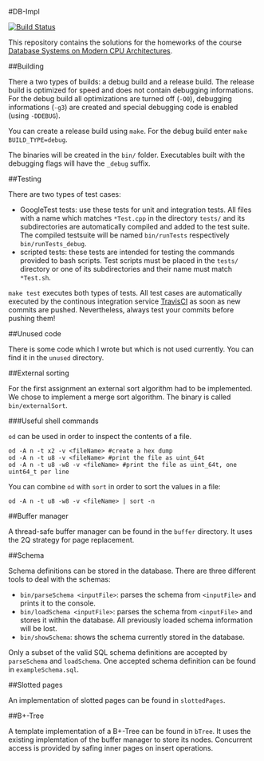 #DB-Impl

[![Build Status](https://travis-ci.org/vogelsgesang/dbimpl.svg?branch=master)](https://travis-ci.org/vogelsgesang/dbimpl)

This repository contains the solutions for the homeworks of the course [Database Systems on Modern CPU Architectures](http://www-db.in.tum.de/teaching/ss15/moderndbs/).

##Building

There a two types of builds: a debug build and a release build.
The release build is optimized for speed and does not contain debugging informations.
For the debug build all optimizations are turned off (`-O0`), debugging informations (`-g3`) are created and special debugging code is enabled (using `-DDEBUG`).

You can create a release build using `make`. For the debug build enter `make BUILD_TYPE=debug`.

The binaries will be created in the `bin/` folder.
Executables built with the debugging flags will have the `_debug` suffix.

##Testing

There are two types of test cases:

* GoogleTest tests: use these tests for unit and integration tests. All files with a name which matches `*Test.cpp` in the directory `tests/` and its subdirectories
  are automatically compiled and added to the test suite. The compiled testsuite will be named `bin/runTests` respectively `bin/runTests_debug`.
* scripted tests: these tests are intended for testing the commands provided to bash scripts. Test scripts must be placed in the `tests/` directory or one of its subdirectories
  and their name must match `*Test.sh`.

`make test` executes both types of tests.
All test cases are automatically executed by the continous integration service [TravisCI](https://travis-ci.org/vogelsgesang/dbimpl) as soon as new commits are pushed.
Nevertheless, always test your commits before pushing them!

##Unused code

There is some code which I wrote but which is not used currently. You can find it in the `unused` directory.

##External sorting

For the first assignment an external sort algorithm had to be implemented. We chose to implement a merge sort algorithm.
The binary is called `bin/externalSort`.

###Useful shell commands

`od` can be used in order to inspect the contents of a file.

```
od -A n -t x2 -v <fileName> #create a hex dump
od -A n -t u8 -v <fileName> #print the file as uint_64t
od -A n -t u8 -w8 -v <fileName> #print the file as uint_64t, one uint64_t per line
```

You can combine `od` with `sort` in order to sort the values in a file:

```
od -A n -t u8 -w8 -v <fileName> | sort -n
```

##Buffer manager

A thread-safe buffer manager can be found in the `buffer` directory.
It uses the 2Q strategy for page replacement.

##Schema

Schema definitions can be stored in the database.
There are three different tools to deal with the schemas:

* `bin/parseSchema <inputFile>`: parses the schema from `<inputFile>` and prints it to the console.
* `bin/loadSchema <inputFile>`: parses the schema from `<inputFile>` and stores it within the database. All previously loaded schema information will be lost.
* `bin/showSchema`: shows the schema currently stored in the database.

Only a subset of the valid SQL schema definitions are accepted by `parseSchema` and `loadSchema`. One accepted schema definition can be found in `exampleSchema.sql`.

##Slotted pages

An implementation of slotted pages can be found in `slottedPages`.

##B+-Tree

A template implementation of a B+-Tree can be found in `bTree`.
It uses the existing implemtation of the buffer manager to store its nodes.
Concurrent access is provided by safing inner pages on insert operations.
